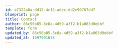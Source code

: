 ```yaml
---
id: a7322a0a-dd12-4c15-adec-dd2c90767dd7
blueprint: page
title: Contact
author: 86c56b85-8c8a-4d59-a3f2-b1a063d0ebbf
template: form
updated_by: 86c56b85-8c8a-4d59-a3f2-b1a063d0ebbf
updated_at: 1697901638
---
```

